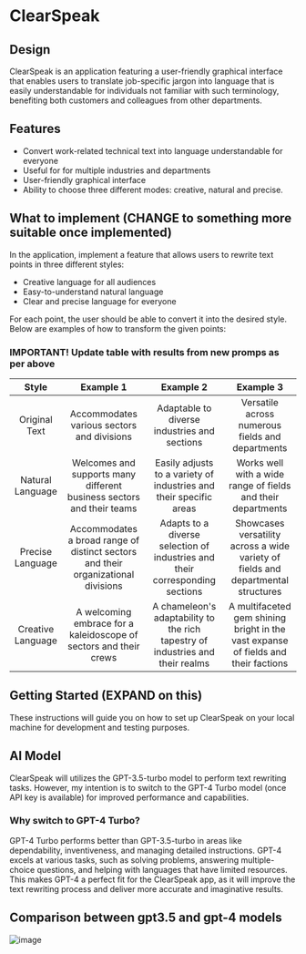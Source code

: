 # ClearSpeak

## Design 

ClearSpeak is an application featuring a user-friendly graphical interface that enables users to translate job-specific jargon into language that is easily understandable for individuals not familiar with such terminology, benefiting both customers and colleagues from other departments.

## Features

- Convert work-related technical text into language understandable for everyone
- Useful for for multiple industries and departments
- User-friendly graphical interface
- Ability to choose three different modes: creative, natural and precise.

## What to implement (CHANGE to something more suitable once implemented)

In the application, implement a feature that allows users to rewrite text points in three different styles:

- Creative language for all audiences
- Easy-to-understand natural language
- Clear and precise language for everyone

For each point, the user should be able to convert it into the desired style. Below are examples of how to transform the given points:

### IMPORTANT! Update table with results from new promps as per above

|      Style       |                      Example 1                      |                           Example 2                           |                            Example 3                             |
|:----------------:|:---------------------------------------------------:|:-------------------------------------------------------------:|:---------------------------------------------------------------:|
| Original Text    | Accommodates various sectors and divisions          | Adaptable to diverse industries and sections                 | Versatile across numerous fields and departments               |
| Natural Language | Welcomes and supports many different business sectors and their teams | Easily adjusts to a variety of industries and their specific areas | Works well with a wide range of fields and their departments |
| Precise Language | Accommodates a broad range of distinct sectors and their organizational divisions | Adapts to a diverse selection of industries and their corresponding sections | Showcases versatility across a wide variety of fields and departmental structures |
| Creative Language | A welcoming embrace for a kaleidoscope of sectors and their crews | A chameleon's adaptability to the rich tapestry of industries and their realms | A multifaceted gem shining bright in the vast expanse of fields and their factions |

## Getting Started (EXPAND on this)

These instructions will guide you on how to set up ClearSpeak on your local machine for development and testing purposes.

## AI Model
ClearSpeak will utilizes the GPT-3.5-turbo model to perform text rewriting tasks. However, my intention is to switch to the GPT-4 Turbo model (once API key is available) for improved performance and capabilities.

### Why switch to GPT-4 Turbo?

GPT-4 Turbo performs better than GPT-3.5-turbo in areas like dependability, inventiveness, and managing detailed instructions. GPT-4 excels at various tasks, such as solving problems, answering multiple-choice questions, and helping with languages that have limited resources. This makes GPT-4 a perfect fit for the ClearSpeak app, as it will improve the text rewriting process and deliver more accurate and imaginative results.

## Comparison between gpt3.5 and gpt-4 models

![image](https://user-images.githubusercontent.com/106703426/226074988-aa426a3a-4762-4175-a1f0-f8edb8e5291e.png)
